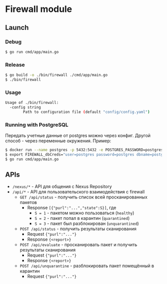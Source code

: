 # Firewall module

## Launch
### Debug
```bash
$ go run cmd/app/main.go
```

### Release
```bash
$ go build -o ./bin/firewall ./cmd/app/main.go
$ ./bin/firewall
```

### Usage
```bash
Usage of ./bin/firewall:
  -config string
        Path to configuration file (default "config/config.yaml")
```

### Running with PostgreSQL
Передать учетные данные от postgres можно через конфиг. Другой способ - через переменные окружения. Пример: 
```bash
$ docker run --name postgres -p 5432:5432 -e POSTGRES_PASSWORD=postgres -d postgres
$ export FIREWALL_dbCreds="user=postgres password=postgres dbname=postgres host=localhost port=5432 sslmode=disable" 
$ go run cmd/app/main.go
```

## APIs
* `/nexus/*` - API для общения с Nexus Repository
* `/api/*` - API для пользовательского взаимодействия с firewall
    - `GET /api/status` - получить список всей просканированных пакетов
        - Response `[{"purl":"...","state":S}]`, где 
            - `S = 1` - пакетом можно пользоваться (`healthy`)
            - `S = 2` - пакет попал в карантин (`quarantined`)
            - `S = 3` - пакет был разблокирован (`unquarantined`)
    - `POST /api/status` - получить результаты сканирования
        - Request `{"purl":"..."}`
        - Response `{<report>}`
    - `POST /api/evaluate` - просканировать пакет и получить результаты сканирования
        - Request `{"purl":"..."}`
        - Response `{<report>}`
    - `POST /api/unquarantine` - разблокировать пакет помещённый в карантин
        - Request `{"purl":"..."}`
